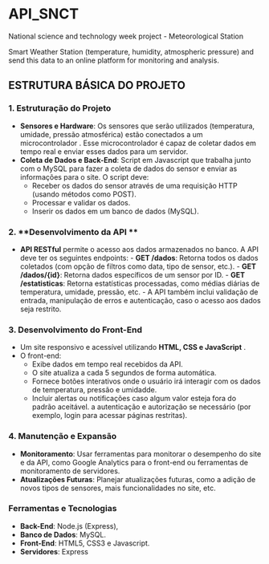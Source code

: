# API_SNCT
 National science and technology week project - Meteorological Station

Smart Weather Station (temperature, humidity, atmospheric pressure) and send this data to an online platform for monitoring and analysis.


## ESTRUTURA BÁSICA DO PROJETO

### 1. **Estruturação do Projeto**
   - **Sensores e Hardware**: Os sensores que serão utilizados (temperatura, umidade, pressão atmosférica) estão conectados a um microcontrolador . Esse microcontrolador é capaz de coletar dados em tempo real e enviar esses dados para um servidor.
   - **Coleta de Dados e Back-End**: Script em Javascript que trabalha junto com o MySQL para fazer a coleta de dados do sensor e enviar as informações para o site. O script deve:
     - Receber os dados do sensor através de uma requisição HTTP (usando métodos como POST).
     - Processar e validar os dados.
     - Inserir os dados em um banco de dados (MySQL).

### 2. **Desenvolvimento da API **
   -   **API RESTful** permite o acesso aos dados armazenados no banco. A API deve ter os seguintes endpoints:
     - **GET /dados**: Retorna todos os dados coletados (com opção de filtros como data, tipo de sensor, etc.).
     - **GET /dados/{id}**: Retorna dados específicos de um sensor por ID.
     - **GET /estatisticas**: Retorna estatísticas processadas, como médias diárias de temperatura, umidade, pressão, etc.
     - A API também inclui validação de entrada, manipulação de erros e autenticação, caso o acesso aos dados seja restrito.

### 3. **Desenvolvimento do Front-End**
   - Um site responsivo e acessível utilizando **HTML, CSS e JavaScript** .
   - O front-end:
     - Exibe dados em tempo real recebidos da API.
     -  O site atualiza a cada 5 segundos de forma automática.
     - Fornece botões interativos onde o usuário irá interagir com os dados de temperatura, pressão e umidadde.
     - Incluir alertas ou notificações caso algum valor esteja fora do padrão aceitável.
 a autenticação e autorização se necessário (por exemplo, login para acessar páginas restritas).

### 4. **Manutenção e Expansão**
   - **Monitoramento**: Usar ferramentas para monitorar o desempenho do site e da API, como Google Analytics para o front-end ou ferramentas de monitoramento de servidores.
   - **Atualizações Futuras**: Planejar atualizações futuras, como a adição de novos tipos de sensores, mais funcionalidades no site, etc.

### Ferramentas e Tecnologias
- **Back-End**: Node.js (Express),
- **Banco de Dados**: MySQL.
- **Front-End**: HTML5, CSS3 e Javascript.
- **Servidores**: Express

